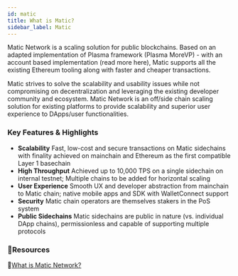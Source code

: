 ```yaml
---
id: matic
title: What is Matic?
sidebar_label: Matic
---
```

Matic Network is a scaling solution for public blockchains. Based on an adapted implementation of Plasma framework (Plasma MoreVP) - with an account based implementation (read more here), Matic supports all the existing Ethereum tooling along with faster and cheaper transactions.

Matic strives to solve the scalability and usability issues while not compromising on decentralization and leveraging the existing developer community and ecosystem. Matic Network is an ​off/side chain scaling solution for existing platforms to provide scalability and superior user experience to DApps/user functionalities.

### Key Features & Highlights
- **Scalability**
Fast, low-cost and secure transactions on Matic sidechains with finality achieved on mainchain and Ethereum as the first compatible Layer 1 basechain
- **High Throughput**
Achieved up to 10,000 TPS on a single sidechain on internal testnet; Multiple chains to be added for horizontal scaling
- **User Experience**
Smooth UX and developer abstraction from mainchain to Matic chain; native mobile apps and SDK with WalletConnect support
- **Security** 
Matic chain operators are themselves stakers in the PoS system
- **Public Sidechains**
Matic sidechains are public in nature (vs. individual DApp chains), permissionless and capable of supporting multiple protocols

### **:scroll:Resources**

:blue_book:[What is Matic Network?](https://medium.com/matic-network/what-is-matic-network-466a2c493ae1)